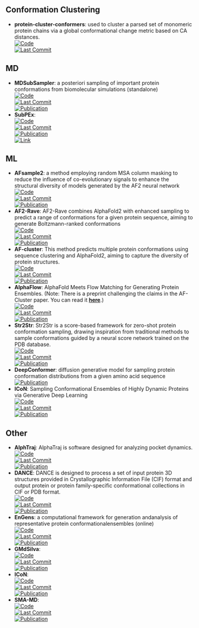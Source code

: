 
## **Conformation Clustering**
- **protein-cluster-conformers**: used to cluster a parsed set of monomeric protein chains via a global conformational change metric based on CA distances.  
	[![Code](https://img.shields.io/github/stars/PDBeurope/protein-cluster-conformers?style=for-the-badge&logo=github)](https://github.com/PDBeurope/protein-cluster-conformers)  
	[![Last Commit](https://img.shields.io/github/last-commit/PDBeurope/protein-cluster-conformers?style=for-the-badge&logo=github)](https://github.com/PDBeurope/protein-cluster-conformers)  

## **MD**
- **MDSubSampler**: a posteriori sampling of important protein conformations from biomolecular simulations (standalone)  
	[![Code](https://img.shields.io/github/stars/alepandini/MDSubSampler?style=for-the-badge&logo=github)](https://github.com/alepandini/MDSubSampler)  
	[![Last Commit](https://img.shields.io/github/last-commit/alepandini/MDSubSampler?style=for-the-badge&logo=github)](https://github.com/alepandini/MDSubSampler)  
	[![Publication](https://img.shields.io/badge/Publication-Citations:1-blue?style=for-the-badge&logo=bookstack)](https://doi.org/10.1093/bioinformatics/btad427)  
- **SubPEx**:   
	[![Code](https://img.shields.io/github/stars/durrantlab/subpex?style=for-the-badge&logo=github)](https://github.com/durrantlab/subpex/)  
	[![Last Commit](https://img.shields.io/github/last-commit/durrantlab/subpex?style=for-the-badge&logo=github)](https://github.com/durrantlab/subpex/)  
	[![Publication](https://img.shields.io/badge/Publication-Citations:0-blue?style=for-the-badge&logo=bookstack)](https://doi.org/10.1021%2Facs.jctc.3c00478)  
	[![Link](https://img.shields.io/badge/Link-online-brightgreen?style=for-the-badge&logo=cachet&logoColor=65FF8F)](http://durrantlab.com/subpex/)  

## **ML**
- **AFsample2**: a method employing random MSA column masking to reduce the influence of co-evolutionary signals to enhance the structural diversity of models generated by the AF2 neural network  
	[![Code](https://img.shields.io/github/stars/iamysk/AFsample2?style=for-the-badge&logo=github)](https://github.com/iamysk/AFsample2)  
	[![Last Commit](https://img.shields.io/github/last-commit/iamysk/AFsample2?style=for-the-badge&logo=github)](https://github.com/iamysk/AFsample2)  
	[![Publication](https://img.shields.io/badge/Publication-Citations:2-blue?style=for-the-badge&logo=bookstack)](https://doi.org/10.1101/2024.05.28.596195)  
- **AF2-Rave**: AF2-Rave combines AlphaFold2 with enhanced sampling to predict a range of conformations for a given protein sequence, aiming to generate Boltzmann-ranked conformations  
	[![Code](https://img.shields.io/github/stars/tiwarylab/alphafold2rave?style=for-the-badge&logo=github)](https://github.com/tiwarylab/alphafold2rave)  
	[![Last Commit](https://img.shields.io/github/last-commit/tiwarylab/alphafold2rave?style=for-the-badge&logo=github)](https://github.com/tiwarylab/alphafold2rave)  
	[![Publication](https://img.shields.io/badge/Publication-Citations:32-blue?style=for-the-badge&logo=bookstack)](https://doi.org/10.1021/acs.jctc.3c00290)  
- **AF-cluster**: This method predicts multiple protein conformations using sequence clustering and AlphaFold2, aiming to capture the diversity of protein structures.  
	[![Code](https://img.shields.io/github/stars/HWaymentSteele/AF_Cluster?style=for-the-badge&logo=github)](https://github.com/HWaymentSteele/AF_Cluster)  
	[![Last Commit](https://img.shields.io/github/last-commit/HWaymentSteele/AF_Cluster?style=for-the-badge&logo=github)](https://github.com/HWaymentSteele/AF_Cluster)  
	[![Publication](https://img.shields.io/badge/Publication-Citations:0-blue?style=for-the-badge&logo=bookstack)](https://doi.org/10.1101/2022.10.17.512570v1)  
- **AlphaFlow**: AlphaFold Meets Flow Matching for Generating Protein Ensembles. (Note: There is a preprint challenging the claims in the AF-Cluster paper. You can read it **[here](https://doi.org/10.1101/2024.01.05.574434)**.)  
	[![Code](https://img.shields.io/github/stars/bjing2016/alphaflow?style=for-the-badge&logo=github)](https://github.com/bjing2016/alphaflow)  
	[![Last Commit](https://img.shields.io/github/last-commit/bjing2016/alphaflow?style=for-the-badge&logo=github)](https://github.com/bjing2016/alphaflow)  
	[![Publication](https://img.shields.io/badge/Publication-Citations:0-blue?style=for-the-badge&logo=bookstack)](https://doi.org/10.48550/arXiv.2402.04845)  
- **Str2Str**: Str2Str is a score-based framework for zero-shot protein conformation sampling, drawing inspiration from traditional methods to sample conformations guided by a neural score network trained on the PDB database.  
	[![Code](https://img.shields.io/github/stars/lujiarui/Str2Str?style=for-the-badge&logo=github)](https://github.com/lujiarui/Str2Str)  
	[![Last Commit](https://img.shields.io/github/last-commit/lujiarui/Str2Str?style=for-the-badge&logo=github)](https://github.com/lujiarui/Str2Str)  
	[![Publication](https://img.shields.io/badge/Publication-Citations:1088-blue?style=for-the-badge&logo=bookstack)](https://doi.org/10.1126/science.ade2574)  
- **DeepConformer**: diffusion generative model for sampling protein conformation distributions from a given amino acid sequence  
	[![Publication](https://img.shields.io/badge/Publication-Citations:0-blue?style=for-the-badge&logo=bookstack)](https://doi.org/10.1101/2024.06.27.600251)  
- **ICoN**: Sampling Conformational Ensembles of Highly Dynamic Proteins via Generative Deep Learning  
	[![Code](https://img.shields.io/github/stars/chang-group/ICoN?style=for-the-badge&logo=github)](https://github.com/chang-group/ICoN)  
	[![Last Commit](https://img.shields.io/github/last-commit/chang-group/ICoN?style=for-the-badge&logo=github)](https://github.com/chang-group/ICoN)  
	[![Publication](https://img.shields.io/badge/Publication-Citations:0-blue?style=for-the-badge&logo=bookstack)](https://doi.org/10.21203/rs.3.rs-4301803/v1)  

## **Other**
- **AlphTraj**: AlphaTraj is software designed for analyzing pocket dynamics.  
	[![Code](https://img.shields.io/github/stars/dooo12332/AlphaTraj?style=for-the-badge&logo=github)](https://github.com/dooo12332/AlphaTraj)  
	[![Last Commit](https://img.shields.io/github/last-commit/dooo12332/AlphaTraj?style=for-the-badge&logo=github)](https://github.com/dooo12332/AlphaTraj)  
	[![Publication](https://img.shields.io/badge/Publication-Citations:0-blue?style=for-the-badge&logo=bookstack)](https://doi.org/10.1021/acs.jctc.4c00476)  
- **DANCE**: DANCE is designed to process a set of input protein 3D structures provided in Crystallographic Information File (CIF) format and output protein or protein family-specific conformational collections in CIF or PDB format.  
	[![Code](https://img.shields.io/github/stars/PhyloSofS-Team/DANCE?style=for-the-badge&logo=github)](https://github.com/PhyloSofS-Team/DANCE)  
	[![Last Commit](https://img.shields.io/github/last-commit/PhyloSofS-Team/DANCE?style=for-the-badge&logo=github)](https://github.com/PhyloSofS-Team/DANCE)  
	[![Publication](https://img.shields.io/badge/Publication-Citations:0-blue?style=for-the-badge&logo=bookstack)](https://doi.org/10.1101/2024.02.06.578951)  
- **EnGens**: a computational framework for generation andanalysis of representative protein conformationalensembles (online)  
	[![Code](https://img.shields.io/github/stars/KavrakiLab/EnGens?style=for-the-badge&logo=github)](https://github.com/KavrakiLab/EnGens)  
	[![Last Commit](https://img.shields.io/github/last-commit/KavrakiLab/EnGens?style=for-the-badge&logo=github)](https://github.com/KavrakiLab/EnGens)  
	[![Publication](https://img.shields.io/badge/Publication-Citations:5-blue?style=for-the-badge&logo=bookstack)](https://doi.org/10.1093/bib/bbad242)  
- **GMdSilva**:   
	[![Code](https://img.shields.io/github/stars/GMdSilva/gms_natcomms_1705932980_data?style=for-the-badge&logo=github)](https://github.com/GMdSilva/gms_natcomms_1705932980_data)  
	[![Last Commit](https://img.shields.io/github/last-commit/GMdSilva/gms_natcomms_1705932980_data?style=for-the-badge&logo=github)](https://github.com/GMdSilva/gms_natcomms_1705932980_data)  
	[![Publication](https://img.shields.io/badge/Publication-Citations:3-blue?style=for-the-badge&logo=bookstack)](https://doi.org/10.1101/2023.07.25.550545)  
- **ICoN**:   
	[![Code](https://img.shields.io/github/stars/chang-group/ICoN?style=for-the-badge&logo=github)](https://github.com/chang-group/ICoN)  
	[![Last Commit](https://img.shields.io/github/last-commit/chang-group/ICoN?style=for-the-badge&logo=github)](https://github.com/chang-group/ICoN)  
	[![Publication](https://img.shields.io/badge/Publication-Citations:0-blue?style=for-the-badge&logo=bookstack)](https://doi.org/10.1101/2024.05.05.592587)  
- **SMA-MD**:   
	[![Code](https://img.shields.io/github/stars/olsson-group/sma-md?style=for-the-badge&logo=github)](https://github.com/olsson-group/sma-md)  
	[![Last Commit](https://img.shields.io/github/last-commit/olsson-group/sma-md?style=for-the-badge&logo=github)](https://github.com/olsson-group/sma-md)  
	[![Publication](https://img.shields.io/badge/Publication-Citations:0-blue?style=for-the-badge&logo=bookstack)](https://dx.doi.org/10.1088/2632-2153/ad3b64)  
